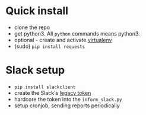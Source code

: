 # Quick install
- clone the repo
- get python3. All `python` commands means python3.
- optional - create and activate [virtualenv](http://docs.python-guide.org/en/latest/dev/virtualenvs/)
- (sudo) `pip install requests`

# Slack setup
- `pip install slackclient`
- create the Slack's [legacy token](https://get.slack.help/hc/en-us/articles/215770388-Create-and-regenerate-API-tokens)
- hardcore the token into the `inform_slack.py`
- setup cronjob, sending reports periodically



